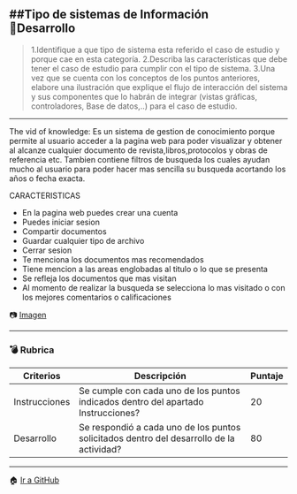 ##**Tipo de sistemas de Información**  
:pencil:**Desarrollo**
---
>1.Identifique a que tipo de sistema esta referido el caso de estudio y porque cae en esta categoría.
2.Describa las características que debe tener el caso de estudio para cumplir con el tipo de sistema.
3.Una vez que se cuenta con los conceptos de los puntos anteriores, elabore una ilustración que explique el flujo de interacción del sistema y sus componentes que lo habrán de integrar (vistas gráficas, controladores, Base de datos,..) para el caso de estudio.

---
The vid of knowledge: Es un sistema de gestion de conocimiento porque permite al usuario acceder a la pagina web para poder visualizar y obtener al alcanze cualquier documento de revista,libros,protocolos  y obras de referencia etc.
Tambien contiene filtros de busqueda los cuales ayudan mucho al usuario para poder hacer mas sencilla su busqueda acortando los años o fecha exacta.

CARACTERISTICAS
- En la pagina web puedes crear una cuenta
- Puedes iniciar sesion
- Compartir documentos 
- Guardar cualquier tipo de archivo
- Cerrar sesion
- Te menciona los documentos mas recomendados 
- Tiene mencion a las areas englobadas al titulo o lo que se presenta
- Se refleja los documentos que mas visitan 
- Al momento de realizar la busqueda se selecciona lo mas visitado o con los mejores comentarios o calificaciones

:camera: [Imagen](https://github.com/esmeralda0sandoval/analisis_avanzado2021/blob/main/Img/diagrama.png)

---
### :bomb: Rubrica

| Criterios     | Descripción                                                                                  | Puntaje |
| ------------- | -------------------------------------------------------------------------------------------- | ------- |
| Instrucciones | Se cumple con cada uno de los puntos indicados dentro del apartado Instrucciones?            | 20 |
| Desarrollo    | Se respondió a cada uno de los puntos solicitados dentro del desarrollo de la actividad?     | 80      |

---
:house: [Ir a GitHub](https://github.com/esmeralda0sandoval/analisis_avanzado2021 "PDF")



